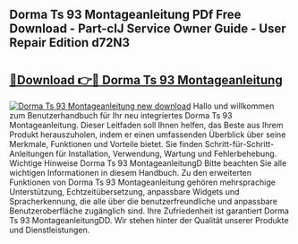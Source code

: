## Dorma Ts 93 Montageanleitung PDf Free Download - Part-cIJ Service Owner Guide - User Repair Edition d72N3

# <h2><a href="http://df6w36k.blite.top/?on=Dorma+Ts+93+Montageanleitung">🔗Download 👉🔴 Dorma Ts 93 Montageanleitung</a></h2>

[![Dorma Ts 93 Montageanleitung new download](https://i.imgur.com/lujVjoI.png)](http://df6w36k.blite.top/?on=Dorma+Ts+93+Montageanleitung)
Hallo und willkommen zum Benutzerhandbuch für Ihr neu integriertes Dorma Ts 93 Montageanleitung. Dieser Leitfaden soll Ihnen helfen, das Beste aus Ihrem Produkt herauszuholen, indem er einen umfassenden Überblick über seine Merkmale, Funktionen und Vorteile bietet. Sie finden Schritt-für-Schritt-Anleitungen für Installation, Verwendung, Wartung und Fehlerbehebung. Wichtige Hinweise Dorma Ts 93 MontageanleitungD Bitte beachten Sie alle wichtigen Informationen in diesem Handbuch. Zu den erweiterten Funktionen von Dorma Ts 93 Montageanleitung gehören mehrsprachige Unterstützung, Echtzeitübersetzung, anpassbare Widgets und Spracherkennung, die alle über die benutzerfreundliche und anpassbare Benutzeroberfläche zugänglich sind. Ihre Zufriedenheit ist garantiert Dorma Ts 93 MontageanleitungDD. Wir stehen hinter der Qualität unserer Produkte und Dienstleistungen.
